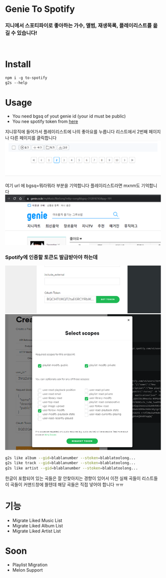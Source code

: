 # Genie To Spotify

### 지니에서 스포티파이로 좋아하는 가수, 앨범, 재생목록, 플레이리스트를 옮길 수 있습니다!

<br/>


# Install
```
npm i -g to-spotify
g2s --help
```

# Usage
- You need bgsq of yout genie id (your id must be public)
- You nee spotify token from [here](https://developer.spotify.com/console/put-following/?type=&ids=)

지니뮤직에 들어가서 플레이리스트에 나의 좋아요를 누릅니다
리스트에서 2번째 페이지나 다른 페이지를 클릭합니다
![gis](asset/image/nav.png)

여기 url 에 bgsq=뭐라뭐라 부분을 기억합니다
플레이리스트라면 mxnm도 기억합니다
![gis](asset/image/gid.png)

### Spotify에 인증할 토큰도 발급받아야 하는데
![gis](asset/image/stoken.png)
![gis](asset/image/auth.png)


```bash
g2s like album --gid=blablanumber --stoken=blablatoolong...
g2s like track --gid=blablanumber --stoken=blablatoolong...
g2s like artist --gid=blablanumber --stoken=blablatoolong...
```

한글이 포함되어 있는 곡들은 잘 안찾아지는 경향이 있어서 이전 실패 곡들이 리스트들이 곡들이 커맨드창에 뜰텐데
해당 곡들은 직접 넣어야 합니다 ㅠㅠ


# 기능
- Migrate Liked Music List
- Migrate Liked Album List
- Migrate Liked Artist List

# Soon
- Playlist Migration
- Melon Support
